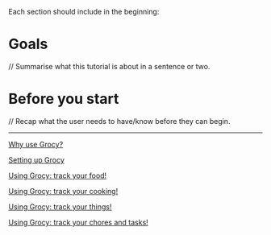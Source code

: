 Each section should include in the beginning:
# Goals
// Summarise what this tutorial is about in a sentence or two.

# Before you start
// Recap what the user needs to have/know before they can begin.

---

[Why use Grocy?](tutorials/why.md)

[Setting up Grocy](tutorials/setup.md)

[Using Grocy: track your food!](tutorials/food.md)

[Using Grocy: track your cooking!](tutorials/cooking.md)

[Using Grocy: track your things!](tutorials/things.md)

[Using Grocy: track your chores and tasks!](tutorials/chores.md)
